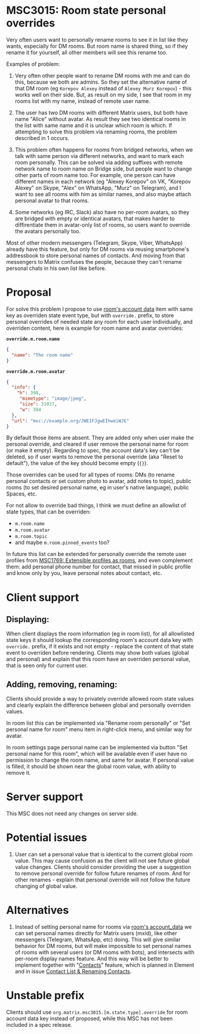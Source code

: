 # MSC3015: Room state personal overrides 

Very often users want to personally rename rooms to see it in list like they wants, especially for DM rooms. But room
name is shared thing, so if they rename it for yourself, all other members will see this rename too. 

Examples of problem: 

1. Very often other people want to rename DM rooms with me and can do this, because we both are admins. So they set the
   alternative name of that DM room (eg `Korepov Alexey` instead of `Alexey Murz Korepov`) - this works well on their
   side. But, as result on my side, I see that room in my rooms list with my name, instead of remote user name.

2. The user has two DM rooms with different Matrix users, but both have name "Alice" without avatar. As result they see
   two identical rooms in the list with same name and it is unclear which room is which.
   If attempting to solve this problem via renaming rooms, the problem described in 1 occurs.

3. This problem often happens for rooms from bridged networks, when we talk with same person via different networks, and
   want to mark each room personally. This can be solved via adding suffixes with remote network name to room name on
   Bridge side, but people want to change other parts of room name too. For example, one person can have different names
   in each network (eg "Alexey Korepov" on VK, "Korepov Alexey" on Skype, "Alex" on WhatsApp, "Murz" on Telegram), and I
   want to see all rooms with him as similar names, and also maybe attach personal avatar to that rooms.
   
4. Some networks (eg IRC, Slack) also have no per-room avatars, so they are bridged with empty or identical avatars, that
   makes harder to diffirentiate them in avatar-only list of rooms, so users want to override the avatars personally too.

Most of other modern messengers (Telegram, Skype, Viber, WhatsApp) already have this feature, but only for DM rooms via
reusing smartphone's addressbook to store personal names of contacts. And moving from that messengers to Matrix confuses
the people, because they can't rename personal chats in his own list like before.

# Proposal

For solve this problem I propose to use [room's account
data](https://matrix.org/docs/spec/client_server/r0.6.0#put-matrix-client-r0-user-userid-rooms-roomid-account-data-type)
item with same key as overriden state event type, but with `override.` prefix, to store personal overrides of needed 
state any room for each user individually, and overriden content, here is example for room name and avatar overrides:

**`override.m.room.name`**
```json
{
  "name": "The room name"
}
```
**`override.m.room.avatar`**
```json
{
  "info": {
    "h": 398,
     "mimetype": "image/jpeg",
     "size": 31037,
     "w": 394
  },
  "url": "mxc://example.org/JWEIFJgwEIhweiWJE"
}
```

By default those items are absent. They are added only when user make the personal override, and cleared if user
remove the personal name for room (or make it empty). Regarding to spec, the account data's key can't be deleted,
so if user wants to remove the personal override (aka "Reset to default"), the value of the key should become 
empty (`{}`).

Those overrides can be used for all types of rooms: DMs (to rename personal contacts or set custom photo to avatar, 
add notes to topic), public rooms (to set desired personal name, eg in user's native language), public Spaces, etc.

For not allow to override bad things, I think we must define an allowlist of state types, that can be overriden:
- `m.room.name`
- `m.room.avatar`
- `m.room.topic`
- and maybe `m.room.pinned_events` too?

In future this list can be extended for personally override the remote user profiles from [MSC1769: Extensible 
profiles as rooms](https://github.com/matrix-org/matrix-doc/pull/1769), and even complement them: add personal phone
number for contact, that missed in public profile and know only by you, leave personal notes about contact, etc.

# Client support

## Displaying:

When client displays the room information (eg in room list), for all allowlisted state keys it should lookup the 
corresponding room's account data key with `override.` prefix, if it exists and not empty - replace the content
of that state event to overriden before rendering. Clients may show both values (global and personal) and explain
that this room have an overriden personal value, that is seen only for current user.

## Adding, removing, renaming:

Clients should provide a way to privately override allowed room state values and clearly explain the difference 
between global and personally overriden values.

In room list this can be implemented via "Rename room personally" or "Set personal name for room" menu item in
right-click menu, and similar way for avatar.

In room settings page personal name can be implemented via button "Set personal name for this room", which will be
available even if user have no permission to change the room name, and same for avatar. If personal value is filled,
it should be shown near the global room value, with ability to remove it.

# Server support

This MSC does not need any changes on server side.

# Potential issues

1. User can set a personal value that is identical to the current global room value. This may cause confusion as the
   client will not see future global value changes. Clients should consider providing the user a suggestion to remove
   personal override for follow future renames of room. And for other renames - explain that personal override will not 
   follow the future changing of global value.

# Alternatives

1. Instead of setting personal name for rooms via
   [room's account_data](https://matrix.org/docs/spec/client_server/r0.6.0#put-matrix-client-r0-user-userid-rooms-roomid-account-data-type)
   we can set personal names directly for Matrix users (mxid), like other messengers (Telegram, WhatsApp, etc) doing.
   This will give similar behavior for DM rooms, but will make impossible to set personal names of rooms with several
   users (or DM rooms with bots), and intersects with per-room display names feature. And this way will be better to
   implement together with "[Contacts](https://github.com/vector-im/roadmap/issues/10)" feature, which is planned in
   Element and in issue [Contact List & Renaming Contacts](https://github.com/matrix-org/matrix-doc/issues/2936).

# Unstable prefix

Clients should use `org.matrix.msc3015.[m.state.type].override` for room account data key instead of proposed, while this
MSC has not been included in a spec release.
